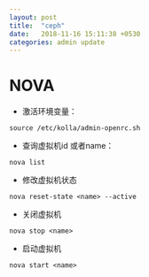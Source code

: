 ```yaml
---
layout: post
title:  "ceph"
date:   2018-11-16 15:11:38 +0530
categories: admin update
---
```


# NOVA

* 激活环境变量：
```shell
source /etc/kolla/admin-openrc.sh
```

* 查询虚拟机id 或者name：
```shell
nova list

```

* 修改虚拟机状态
```shell
nova reset-state <name> --active
```

* 关闭虚拟机
```shell
nova stop <name>
```

* 启动虚拟机
```shell
nova start <name>
```